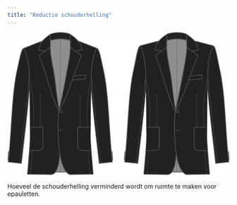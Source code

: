 ```yaml
---
title: "Reductie schouderhelling"
---
```


![Reductie schouderhelling](shoulderslopereduction.svg)

Hoeveel de schouderhelling verminderd wordt om ruimte te maken voor epauletten.




